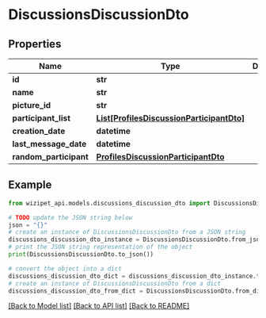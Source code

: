 # DiscussionsDiscussionDto


## Properties

Name | Type | Description | Notes
------------ | ------------- | ------------- | -------------
**id** | **str** |  | [optional] 
**name** | **str** |  | [optional] 
**picture_id** | **str** |  | [optional] 
**participant_list** | [**List[ProfilesDiscussionParticipantDto]**](ProfilesDiscussionParticipantDto.md) |  | [optional] 
**creation_date** | **datetime** |  | [optional] 
**last_message_date** | **datetime** |  | [optional] 
**random_participant** | [**ProfilesDiscussionParticipantDto**](ProfilesDiscussionParticipantDto.md) |  | [optional] 

## Example

```python
from wizipet_api.models.discussions_discussion_dto import DiscussionsDiscussionDto

# TODO update the JSON string below
json = "{}"
# create an instance of DiscussionsDiscussionDto from a JSON string
discussions_discussion_dto_instance = DiscussionsDiscussionDto.from_json(json)
# print the JSON string representation of the object
print(DiscussionsDiscussionDto.to_json())

# convert the object into a dict
discussions_discussion_dto_dict = discussions_discussion_dto_instance.to_dict()
# create an instance of DiscussionsDiscussionDto from a dict
discussions_discussion_dto_from_dict = DiscussionsDiscussionDto.from_dict(discussions_discussion_dto_dict)
```
[[Back to Model list]](../README.md#documentation-for-models) [[Back to API list]](../README.md#documentation-for-api-endpoints) [[Back to README]](../README.md)


